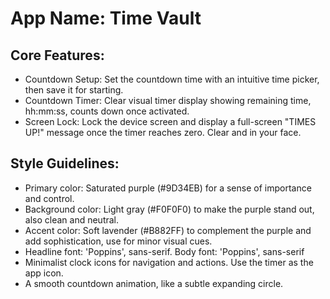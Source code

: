 # **App Name**: Time Vault

## Core Features:

- Countdown Setup: Set the countdown time with an intuitive time picker, then save it for starting.
- Countdown Timer: Clear visual timer display showing remaining time, hh:mm:ss, counts down once activated.
- Screen Lock: Lock the device screen and display a full-screen "TIMES UP!" message once the timer reaches zero. Clear and in your face.

## Style Guidelines:

- Primary color: Saturated purple (#9D34EB) for a sense of importance and control.
- Background color: Light gray (#F0F0F0) to make the purple stand out, also clean and neutral.
- Accent color: Soft lavender (#B882FF) to complement the purple and add sophistication, use for minor visual cues.
- Headline font: 'Poppins', sans-serif. Body font: 'Poppins', sans-serif
- Minimalist clock icons for navigation and actions. Use the timer as the app icon.
- A smooth countdown animation, like a subtle expanding circle.